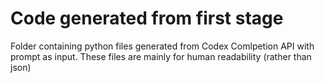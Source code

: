 # Code generated from first stage
Folder containing python files generated from Codex Comlpetion API with prompt as input.
These files are mainly for human readability (rather than json)
